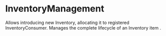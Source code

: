 # InventoryManagement
Allows introducing new Inventory, allocating it to registered InventoryConsumer. Manages the complete lifecycle of an Inventory item .
